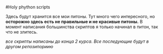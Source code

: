 #Holy phython scripts

Здесь будут хранится все мои питоны. Тут много чего интересного, но __осторожно здесь есть не правильные и не красивые питоны.__ В момент написания большинства скриптов я только начинал в питон, так что не злитесь.

_все скрипты написаны до конца 2 курса. Все последующие будут в другом репозипориию_